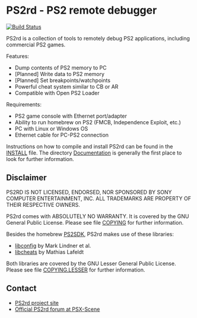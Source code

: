 # PS2rd - PS2 remote debugger

[![Build Status](https://travis-ci.org/mlafeldt/ps2rd.svg?branch=master)](https://travis-ci.org/mlafeldt/ps2rd)

PS2rd is a collection of tools to remotely debug PS2 applications, including
commercial PS2 games.

Features:

* Dump contents of PS2 memory to PC
* [Planned] Write data to PS2 memory
* [Planned] Set breakpoints/watchpoints
* Powerful cheat system similar to CB or AR
* Compatible with Open PS2 Loader

Requirements:

* PS2 game console with Ethernet port/adapter
* Ability to run homebrew on PS2 (FMCB, Independence Exploit, etc.)
* PC with Linux or Windows OS
* Ethernet cable for PC-PS2 connection

Instructions on how to compile and install PS2rd can be found in the [INSTALL]
file. The directory [Documentation] is generally the first place to look for
further information.

## Disclaimer

PS2RD IS NOT LICENSED, ENDORSED, NOR SPONSORED BY SONY COMPUTER ENTERTAINMENT,
INC. ALL TRADEMARKS ARE PROPERTY OF THEIR RESPECTIVE OWNERS.

PS2rd comes with ABSOLUTELY NO WARRANTY. It is covered by the GNU General Public
License. Please see file [COPYING] for further information.

Besides the homebrew [PS2SDK], PS2rd makes use of these libraries:

* [libconfig] by Mark Lindner et al.
* [libcheats] by Mathias Lafeldt

Both libraries are covered by the GNU Lesser General Public License. Please see
file [COPYING.LESSER] for further information.

## Contact

* [PS2rd project site](https://github.com/mlafeldt/ps2rd)
* [Official PS2rd forum at PSX-Scene](http://psx-scene.com/forums/forumdisplay.php?f=173)

[COPYING.LESSER]: https://github.com/mlafeldt/ps2rd/blob/master/COPYING.LESSER
[COPYING]: https://github.com/mlafeldt/ps2rd/blob/master/COPYING
[Documentation]: https://github.com/mlafeldt/ps2rd/tree/master/Documentation
[INSTALL]: https://github.com/mlafeldt/ps2rd/blob/master/INSTALL
[PS2SDK]: https://github.com/ps2dev/ps2sdk
[libcheats]: https://github.com/mlafeldt/libcheats
[libconfig]: http://www.hyperrealm.com/libconfig/
